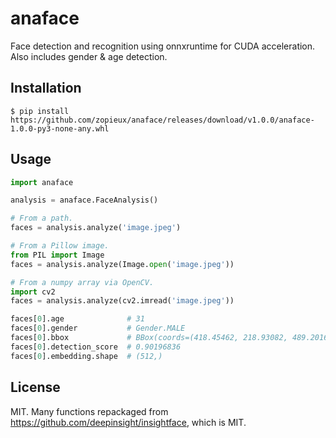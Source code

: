 # anaface

Face detection and recognition using onnxruntime for CUDA acceleration.
Also includes gender & age detection.

## Installation

```console
$ pip install https://github.com/zopieux/anaface/releases/download/v1.0.0/anaface-1.0.0-py3-none-any.whl
```

## Usage

```python
import anaface

analysis = anaface.FaceAnalysis()

# From a path.
faces = analysis.analyze('image.jpeg')

# From a Pillow image.
from PIL import Image
faces = analysis.analyze(Image.open('image.jpeg'))

# From a numpy array via OpenCV.
import cv2
faces = analysis.analyze(cv2.imread('image.jpeg'))

faces[0].age              # 31
faces[0].gender           # Gender.MALE
faces[0].bbox             # BBox(coords=(418.45462, 218.93082, 489.2016, 303.84094))
faces[0].detection_score  # 0.90196836
faces[0].embedding.shape  # (512,)
```

## License

MIT. Many functions repackaged from https://github.com/deepinsight/insightface, which is MIT.

